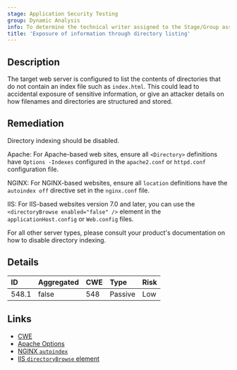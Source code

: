 ```yaml
---
stage: Application Security Testing
group: Dynamic Analysis
info: To determine the technical writer assigned to the Stage/Group associated with this page, see https://handbook.gitlab.com/handbook/product/ux/technical-writing/#assignments
title: 'Exposure of information through directory listing'
---
```


## Description

The target web server is configured to list the contents of directories that do not contain an index file
such as `index.html`. This could lead to accidental exposure of sensitive information, or give an attacker
details on how filenames and directories are structured and stored.

## Remediation

Directory indexing should be disabled.

Apache:
For Apache-based web sites, ensure all `<Directory>` definitions have `Options -Indexes` configured in the
`apache2.conf` or `httpd.conf` configuration file.

NGINX:
For NGINX-based websites, ensure all `location` definitions have the `autoindex off` directive set in the
`nginx.conf` file.

IIS:
For IIS-based websites version 7.0 and later, you can use the `<directoryBrowse enabled="false" />` element
in the `applicationHost.config` or `Web.config` files.

For all other server types, please consult your product's documentation on how to disable directory
indexing.

## Details

| ID | Aggregated | CWE | Type | Risk |
|:---|:-----------|:----|:-----|:-----|
| 548.1 | false | 548 | Passive | Low |

## Links

- [CWE](https://cwe.mitre.org/data/definitions/548.html)
- [Apache Options](https://httpd.apache.org/docs/2.4/mod/core.html#options)
- [NGINX `autoindex`](https://nginx.org/en/docs/http/ngx_http_autoindex_module.html)
- [IIS `directoryBrowse` element](https://learn.microsoft.com/en-us/iis/configuration/system.webserver/directorybrowse)
